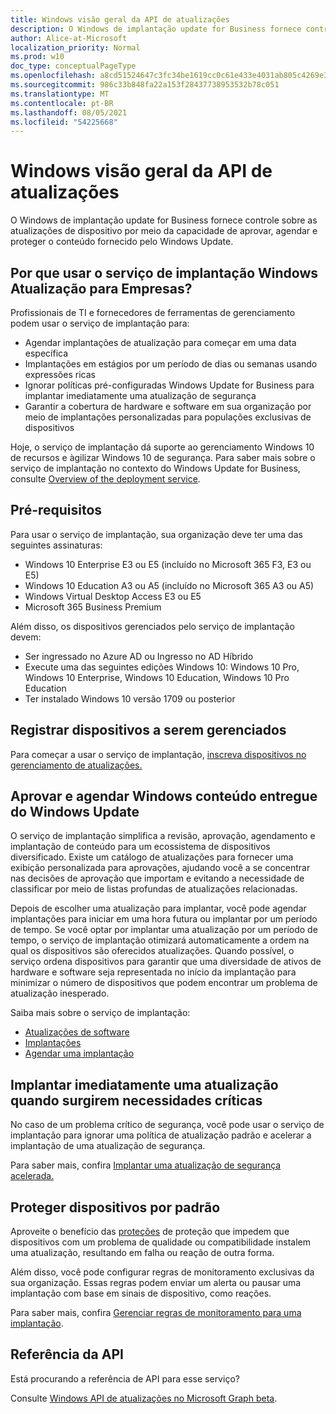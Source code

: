 ```yaml
---
title: Windows visão geral da API de atualizações
description: O Windows de implantação update for Business fornece controle à sua organização sobre as atualizações oferecidas aos seus dispositivos.
author: Alice-at-Microsoft
localization_priority: Normal
ms.prod: w10
doc_type: conceptualPageType
ms.openlocfilehash: a8cd51524647c3fc34be1619cc0c61e433e4031ab805c4269e309e0502e1fae6
ms.sourcegitcommit: 986c33b848fa22a153f28437738953532b78c051
ms.translationtype: MT
ms.contentlocale: pt-BR
ms.lasthandoff: 08/05/2021
ms.locfileid: "54225668"
---
```

# <a name="windows-updates-api-overview"></a>Windows visão geral da API de atualizações

O Windows de implantação update for Business fornece controle sobre as atualizações de dispositivo por meio da capacidade de aprovar, agendar e proteger o conteúdo fornecido pelo Windows Update. 

## <a name="why-use-the-windows-update-for-business-deployment-service"></a>Por que usar o serviço de implantação Windows Atualização para Empresas?

Profissionais de TI e fornecedores de ferramentas de gerenciamento podem usar o serviço de implantação para:
* Agendar implantações de atualização para começar em uma data específica
* Implantações em estágios por um período de dias ou semanas usando expressões ricas
* Ignorar políticas pré-configuradas Windows Update for Business para implantar imediatamente uma atualização de segurança
* Garantir a cobertura de hardware e software em sua organização por meio de implantações personalizadas para populações exclusivas de dispositivos

Hoje, o serviço de implantação dá suporte ao gerenciamento Windows 10 de recursos e àgilizar Windows 10 de segurança. Para saber mais sobre o serviço de implantação no contexto do Windows Update for Business, consulte [Overview of the deployment service](https://docs.microsoft.com/windows/deployment/update/deployment-service-overview).

## <a name="prerequisites"></a>Pré-requisitos    

Para usar o serviço de implantação, sua organização deve ter uma das seguintes assinaturas:
* Windows 10 Enterprise E3 ou E5 (incluído no Microsoft 365 F3, E3 ou E5)
* Windows 10 Education A3 ou A5 (incluído no Microsoft 365 A3 ou A5)
* Windows Virtual Desktop Access E3 ou E5
* Microsoft 365 Business Premium

Além disso, os dispositivos gerenciados pelo serviço de implantação devem:
* Ser ingressado no Azure AD ou Ingresso no AD Híbrido
* Execute uma das seguintes edições Windows 10: Windows 10 Pro, Windows 10 Enterprise, Windows 10 Education, Windows 10 Pro Education
* Ter instalado Windows 10 versão 1709 ou posterior

## <a name="enroll-devices-to-be-managed"></a>Registrar dispositivos a serem gerenciados

Para começar a usar o serviço de implantação, [inscreva dispositivos no gerenciamento de atualizações.](windowsupdates-enroll.md)

## <a name="approve-and-schedule-windows-content-delivered-from-windows-update"></a>Aprovar e agendar Windows conteúdo entregue do Windows Update

O serviço de implantação simplifica a revisão, aprovação, agendamento e implantação de conteúdo para um ecossistema de dispositivos diversificado. Existe um catálogo de atualizações para fornecer uma exibição personalizada para aprovações, ajudando você a se concentrar nas decisões de aprovação que importam e evitando a necessidade de classificar por meio de listas profundas de atualizações relacionadas.

Depois de escolher uma atualização para implantar, você pode agendar implantações para iniciar em uma hora futura ou implantar por um período de tempo. Se você optar por implantar uma atualização por um período de tempo, o serviço de implantação otimizará automaticamente a ordem na qual os dispositivos são oferecidos atualizações. Quando possível, o serviço ordena dispositivos para garantir que uma diversidade de ativos de hardware e software seja representada no início da implantação para minimizar o número de dispositivos que podem encontrar um problema de atualização inesperado. 

Saiba mais sobre o serviço de implantação:
* [Atualizações de software](windowsupdates-software-updates.md)
* [Implantações](windowsupdates-deployments.md)
* [Agendar uma implantação](windowsupdates-schedule-deployment.md)

## <a name="immediately-deploy-an-update-when-critical-needs-arise"></a>Implantar imediatamente uma atualização quando surgirem necessidades críticas

No caso de um problema crítico de segurança, você pode usar o serviço de implantação para ignorar uma política de atualização padrão e acelerar a implantação de uma atualização de segurança.

Para saber mais, confira [Implantar uma atualização de segurança acelerada.](windowsupdates-deploy-expedited-update.md)

## <a name="protect-devices-by-default"></a>Proteger dispositivos por padrão

Aproveite o benefício das [proteções](https://docs.microsoft.com/windows/deployment/update/safeguard-holds) de proteção que impedem que dispositivos com um problema de qualidade ou compatibilidade instalem uma atualização, resultando em falha ou reação de outra forma.

Além disso, você pode configurar regras de monitoramento exclusivas da sua organização. Essas regras podem enviar um alerta ou pausar uma implantação com base em sinais de dispositivo, como reações.

Para saber mais, confira [Gerenciar regras de monitoramento para uma implantação](windowsupdates-manage-monitoring-rules.md).

## <a name="api-reference"></a>Referência da API

Está procurando a referência de API para esse serviço?

Consulte [Windows API de atualizações no Microsoft Graph beta](/graph/api/resources/windowsupdates-updates?view=graph-rest-beta&preserve-view=true).
